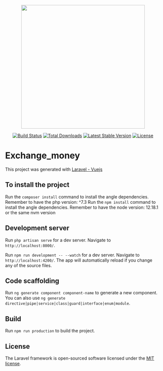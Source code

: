 <p align="center"><a href="https://laravel.com" target="_blank"><img src="https://raw.githubusercontent.com/laravel/art/master/logo-lockup/5%20SVG/2%20CMYK/1%20Full%20Color/laravel-logolockup-cmyk-red.svg" width="400"></a></p>

<p align="center">
<a href="https://travis-ci.org/laravel/framework"><img src="https://travis-ci.org/laravel/framework.svg" alt="Build Status"></a>
<a href="https://packagist.org/packages/laravel/framework"><img src="https://poser.pugx.org/laravel/framework/d/total.svg" alt="Total Downloads"></a>
<a href="https://packagist.org/packages/laravel/framework"><img src="https://poser.pugx.org/laravel/framework/v/stable.svg" alt="Latest Stable Version"></a>
<a href="https://packagist.org/packages/laravel/framework"><img src="https://poser.pugx.org/laravel/framework/license.svg" alt="License"></a>
</p>

# Exchange_money

This project was generated with [Laravel - Vuejs](https://bluuweb.github.io/tutorial-laravel/vue/#intalaciones)

## To install the project

Run the `composer install` command to install the angle dependencies. Remember to have the php version: ^7.3
Run the `npm install` command to install the angle dependencies. Remember to have the node version: 12.18.1 or the same nvm version

## Development server

Run `php artisan serve` for a dev server. Navigate to `http://localhost:8000/`. 

Run `npm run development -- --watch` for a dev server. Navigate to `http://localhost:4200/`. The app will automatically reload if you change any of the source files.

## Code scaffolding

Run `ng generate component component-name` to generate a new component. You can also use `ng generate directive|pipe|service|class|guard|interface|enum|module`.

## Build

Run `npm run production` to build the project. 

## License

The Laravel framework is open-sourced software licensed under the [MIT license](https://opensource.org/licenses/MIT).
